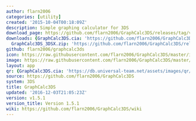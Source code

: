 ```yaml
---
author: flarn2006
categories: [utility]
created: '2015-10-04T00:18:09Z'
description: Simple graphing calculator for 3DS
download_page: https://github.com/flarn2006/GraphCalc3DS/releases/tag/v1.5.1
downloads: {GraphCalc3DS.cia: 'https://github.com/flarn2006/GraphCalc3DS/releases/download/v1.5.1/GraphCalc3DS.cia',
  GraphCalc3DS_3DSX.zip: 'https://github.com/flarn2006/GraphCalc3DS/releases/download/v1.5.1/GraphCalc3DS_3DSX.zip'}
github: flarn2006/graphcalc3ds
icon: https://raw.githubusercontent.com/flarn2006/GraphCalc3DS/master/icon.png
image: https://raw.githubusercontent.com/flarn2006/GraphCalc3DS/master/banner.png
layout: app
qr: {GraphCalc3DS.cia: 'https://db.universal-team.net/assets/images/qr/graphcalc3ds.cia.png'}
source: https://github.com/flarn2006/GraphCalc3DS
system: 3DS
title: GraphCalc3DS
updated: '2016-12-03T21:05:23Z'
version: v1.5.1
version_title: Version 1.5.1
wiki: https://github.com/flarn2006/GraphCalc3DS/wiki
---
```

